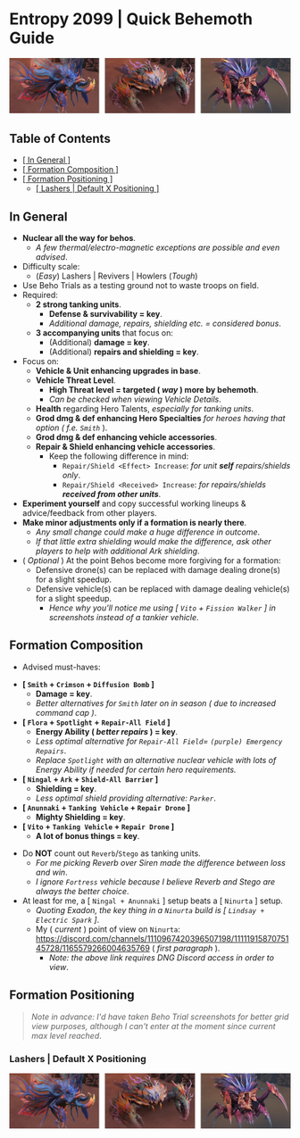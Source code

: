 # Entropy 2099 | Quick Behemoth Guide

![Entropy 2099 | Behemoths | Tips & Tricks](https://github.com/KimDebroye/Entropy2099/blob/main/Assets/Beho%20Guide/Behemoths.png)

## Table of Contents
- [\[ In General \]](https://github.com/KimDebroye/Entropy2099/blob/main/BehoGuide.md#in-general)
- [\[ Formation Composition \]](https://github.com/KimDebroye/Entropy2099/blob/main/BehoGuide.md#formation-composition)
- [\[ Formation Positioning \]](https://github.com/KimDebroye/Entropy2099/blob/main/BehoGuide.md#formation-positioning)
  * [\[ Lashers | Default X Positioning \]](https://github.com/KimDebroye/Entropy2099/blob/main/BehoGuide.md#lashers--default-x-positioning)

## In General
- **Nuclear all the way for behos**.
  * *A few thermal/electro-magnetic exceptions are possible and even advised*.
- Difficulty scale:
  * (*Easy*) Lashers | Revivers | Howlers  (*Tough*)
- Use Beho Trials as a testing ground not to waste troops on field.
- Required:
  * **2 strong tanking units**.
    * **Defense & survivability = key**.
    * *Additional damage, repairs, shielding etc. = considered bonus*.
  * **3 accompanying units** that focus on:
    * (Additional) **damage = key**.
    * (Additional) **repairs and shielding = key**.
- Focus on:
  * **Vehicle & Unit enhancing upgrades in base**.
  * **Vehicle Threat Level**.
    * **High Threat level = targeted ( *way* ) more by behemoth**.
    * *Can be checked when viewing Vehicle Details*.
  * **Health** regarding Hero Talents, *especially for tanking units*.
  * **Grod dmg & def enhancing Hero Specialties** *for heroes having that option ( f.e. `Smith`* ).
  * **Grod dmg & def enhancing vehicle accessories**.
  * **Repair & Shield enhancing vehicle accessories**.
    * Keep the following difference in mind:
      * `Repair/Shield <Effect> Increase`: *for unit **self** repairs/shields only*.
      * `Repair/Shield <Received> Increase`: *for repairs/shields **received from other units***.
- **Experiment yourself** and copy successful working lineups & advice/feedback from other players.
- **Make minor adjustments only if a formation is nearly there**.
  * *Any small change could make a huge difference in outcome*.
  * *If that little extra shielding would make the difference, ask other players to help with additional Ark shielding*.
- ( *Optional* ) At the point Behos become more forgiving for a formation:
  * Defensive drone(s) can be replaced with damage dealing drone(s) for a slight speedup.
  * Defensive vehicle(s) can be replaced with damage dealing vehicle(s) for a slight speedup.
    * *Hence why you'll notice me using [ `Vito` + `Fission Walker` ] in screenshots instead of a tankier vehicle*.

## Formation Composition
- Advised must-haves:
 * **[ `Smith` + `Crimson` + `Diffusion Bomb` ]**
   * **Damage = key**.
   * *Better alternatives for `Smith` later on in season ( due to increased command cap )*.
 * **[ `Flora` + `Spotlight` + `Repair-All Field` ]**
   * **Energy Ability ( *better repairs* ) = key**.
   * *Less optimal alternative for `Repair-All Field`= `(purple) Emergency Repairs`*.
   * *Replace `Spotlight` with an alternative nuclear vehicle with lots of Energy Ability if needed for certain hero requirements.*
 * **[ `Ningal` + `Ark` + `Shield-All Barrier` ]**
   * **Shielding = key**.
   * *Less optimal shield providing alternative: `Parker`*.
 * **[ `Anunnaki` + `Tanking Vehicle` + `Repair Drone` ]**
   * **Mighty Shielding = key**.
 * **[ `Vito` + `Tanking Vehicle` + `Repair Drone` ]**
   * **A lot of bonus things = key**.
- Do **NOT** count out `Reverb`/`Stego` as tanking units.
  * *For me picking Reverb over Siren made the difference between loss and win*.
  * *I ignore `Fortress` vehicle because I believe Reverb and Stego are always the better choice*.
- At least for me, a [ `Ningal + Anunnaki` ] setup beats a [ `Ninurta` ] setup.
  * *Quoting Exadon, the key thing in a `Ninurta` build is [ `Lindsay + Electric Spark` ]*.
  * My ( *current* ) point of view on `Ninurta`: https://discord.com/channels/1110967420396507198/1111191587075145728/1165579266004635769 ( *first paragraph* ).
    * *Note: the above link requires DNG Discord access in order to view*.

## Formation Positioning

> *Note in advance: I'd have taken Beho Trial screenshots for better grid view purposes, although I can't enter at the moment since current max level reached*.

### Lashers | Default X Positioning
![Entropy 2099 | Behemoths | Tips & Tricks](https://github.com/KimDebroye/Entropy2099/blob/main/Assets/Beho%20Guide/Behemoths.png)

